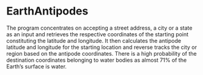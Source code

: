 # EarthAntipodes
The program concentrates on accepting a street address, a city or a state as an input and retrieves the respective coordinates of the starting point constituting the latitude and longitude. 
It then calculates the antipode latitude and longitude for the starting location and reverse tracks the city or region based on the antipode coordinates. 
There is a high probability of the destination coordinates belonging to water bodies as almost 71% of the Earth’s surface is water.

